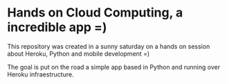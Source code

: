 # Hands on Cloud Computing, a incredible app =)

This repository was created in a sunny saturday on a hands on session about Heroku, Python and mobile development =)

The goal is put on the road a simple app based in Python and running over Heroku infraestructure.